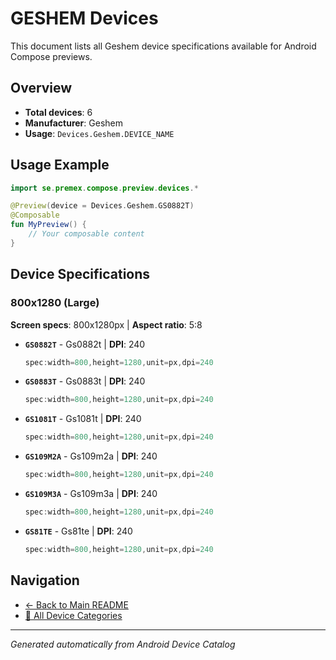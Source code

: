 # GESHEM Devices

This document lists all Geshem device specifications available for Android Compose previews.

## Overview

- **Total devices**: 6
- **Manufacturer**: Geshem
- **Usage**: `Devices.Geshem.DEVICE_NAME`

## Usage Example

```kotlin
import se.premex.compose.preview.devices.*

@Preview(device = Devices.Geshem.GS0882T)
@Composable
fun MyPreview() {
    // Your composable content
}
```

## Device Specifications

### 800x1280 (Large)

**Screen specs**: 800x1280px | **Aspect ratio**: 5:8

- **`GS0882T`** - Gs0882t | **DPI**: 240
  ```kotlin
  spec:width=800,height=1280,unit=px,dpi=240
  ```

- **`GS0883T`** - Gs0883t | **DPI**: 240
  ```kotlin
  spec:width=800,height=1280,unit=px,dpi=240
  ```

- **`GS1081T`** - Gs1081t | **DPI**: 240
  ```kotlin
  spec:width=800,height=1280,unit=px,dpi=240
  ```

- **`GS109M2A`** - Gs109m2a | **DPI**: 240
  ```kotlin
  spec:width=800,height=1280,unit=px,dpi=240
  ```

- **`GS109M3A`** - Gs109m3a | **DPI**: 240
  ```kotlin
  spec:width=800,height=1280,unit=px,dpi=240
  ```

- **`GS81TE`** - Gs81te | **DPI**: 240
  ```kotlin
  spec:width=800,height=1280,unit=px,dpi=240
  ```

## Navigation

- [← Back to Main README](../../README.md)
- [📱 All Device Categories](../README.md)

---
*Generated automatically from Android Device Catalog*
